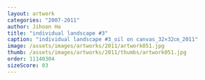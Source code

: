 ```yaml
---
layout: artwork
categories: "2007-2011"
author: Jihoon Ha
title: "individual landscape #3"
caption: "individual landscape #3_oil on canvas_32×32㎝_2011"
image: /assets/images/artworks/2011/artwork051.jpg
thumb: /assets/images/artworks/2011/thumbs/artwork051.jpg
order: 11140304
sizeScore: 03
---
```

